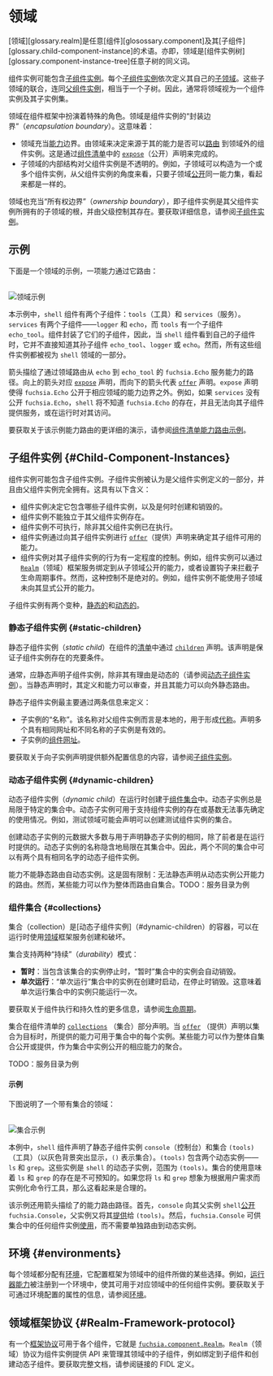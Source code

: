 <!--
# Realms
 -->
# 领域

<!--
A [glossary.realm] is the term for any [glossary.component] and its
[children][glossary.child-component-instance]. In other words, realm is another
word for any sub-tree of the
[component instance tree][glossary.component-instance-tree].
 -->
[领域][glossary.realm]是任意[组件][glosossary.component]及其[子组件][glossary.child-component-instance]的术语。亦即，领域是[组件实例树][glossary.component-instance-tree]任意子树的同义词。

<!--
Component instances may contain [children](#child-component-instances). Each
[child component instance](/glossary#child-component-instance) in turn
defines its own [sub-realm](/glossary#sub-realm). The union of these
sub-realms, along with the
[parent component instance](/glossary#parent-component-instance), is
equivalent to a subtree. Therefore, it is common to conceive of a realm as a
component instance along with its set of children.
 -->
组件实例可能包含[子组件实例](#child-component-instances)。每个[子组件实例](/glossary#child-component-instance)依次定义其自己的[子领域](/glossary#sub-realm)。这些子领域的联合，连同[父组件实例](/glossary#parent-component-instance)，相当于一个子树。因此，通常将领域视为一个组件实例及其子实例集。

<!--
Realms play a special role in the component framework. A realm is an
*encapsulation boundary* for component instances. This means:
 -->
领域在组件框架中扮演着特殊的角色。领域是组件实例的“封装边界”（*encapsulation boundary*）。这意味着：

<!--
-   Realms act as a [capability](/glossary#capability) boundary. It's up to
    the realm to decide whether a capability originating in the realm can be
    [routed](/glossary#capability-routing) to component instances
    outside of the realm. This is accomplished through an [`expose`][expose]
    declaration in a [component manifest][component-manifests].
-   The internal structure of a sub-realm is opaque to the parent component
    instance. For example, the sub-realm could be structured either as one or
    multiple component instances, and from the perspective of the parent
    component instance this looks the same as long as the sub-realm
    [exposes][expose] the same set of capabilities.
 -->
-   领域充当[能力](/glossary#capability)边界。由领域来决定来源于其的能力是否可以[路由](/glossary#capability-routing) 到领域外的组件实例。这是通过[组件清单][component-manifests]中的 [`expose`][expose]（公开）声明来完成的。
-   子领域的内部结构对父组件实例是不透明的。例如，子领域可以构造为一个或多个组件实例，从父组件实例的角度来看，只要子领域[公开][expose]同一能力集，看起来都是一样的。

<!--
A realm also acts as an *ownership boundary*, that is, a child component
instance is the root of a sub-realm that is owned by the parent, who controls
its existence. See [Child component instances](#child-component-instances) for
more information.
 -->
领域也充当“所有权边界”（*ownership boundary*），即子组件实例是其父组件实例所拥有的子领域的根，并由父级控制其存在。要获取详细信息，请参阅[子组件实例](#child-component-instances)。

<!--
## Example
 -->
## 示例

<!--
Here is an example of a realm with a capability routed through it:
 -->
下面是一个领域的示例，一项能力通过它路由：

<!--
<br>![Realm example](images/realm_example.png)<br>
 -->
<br>![领域示例](images/realm_example.png)<br>

<!--
In this example, the `shell` component has two children: `tools` and `services`.
`services` has two children, `logger` and `echo`, while `tools` has one child
`echo_tool`. Components encapsulate their children, so while the `shell`
component sees its own children, it has no direct knowledge of its grandchildren
`echo_tool`, `logger`, or `echo`. Nevertheless, all of these component instances
are considered part of the `shell` realm.
 -->
本示例中，`shell` 组件有两个子组件：`tools`（工具）和 `services`（服务）。`services` 有两个子组件——`logger` 和 `echo`，而 `tools` 有一个子组件 `echo_tool`。组件封装了它们的子组件，因此，当 `shell` 组件看到自己的子组件时，它并不直接知道其孙子组件 `echo_tool`、`logger` 或 `echo`。然而，所有这些组件实例都被视为 `shell` 领域的一部分。

<!--
The arrows illustrate the path of an `fuchsia.Echo` service capability that is
routed through the realm from `echo` to `echo_tool`. The upward arrows
correspond to [`expose`][expose] declarations, while the downward arrows
represent [`offer`][offer] declarations. The `expose` declarations cause
`fuchsia.Echo` to be exposed outside of the capability boundary of the
corresponding realms. For example, if `services` did not expose `fuchsia.Echo`,
`shell` would not be aware that `fuchsia.Echo` exists, and could not offer the
service to its children or access it at runtime.
 -->
箭头描绘了通过领域路由从 `echo` 到 `echo_tool` 的 `fuchsia.Echo` 服务能力的路径。向上的箭头对应 [`expose`][expose] 声明，而向下的箭头代表 [`offer`][offer] 声明。`expose` 声明使得 `fuchsia.Echo` 公开于相应领域的能力边界之外。例如，如果 `services` 没有公开 `fuchsia.Echo`，`shell` 将不知道 `fuchsia.Echo` 的存在，并且无法向其子组件提供服务，或在运行时对其访问。

<!--
For a more detailed walkthrough of capability routing with this example, see the
[component manifest capability routing example][component-manifest-examples].
 -->
要获取关于该示例能力路由的更详细的演示，请参阅[组件清单能力路由示例][component-manifest-examples]。

<!--
## Child component instances {#child-component-instances}
 -->
## 子组件实例 {#Child-Component-Instances}

<!--
Component instances may contain children. Child component instances are
considered part of the parent instance's definition and are wholly owned by the
parent. This has the following implications:
 -->
组件实例可能包含子组件实例。子组件实例被认为是父组件实例定义的一部分，并且由父组件实例完全拥有。这具有以下含义：

<!--
-   A component instance decides what children it contains, and when its
    children are created and destroyed.
-   A component instance cannot exist without its parent.
-   A component instance may not execute unless its parent is executing.
-   A component instance determines the capabilities available to its children
    by making [`offer`][offer] declarations to them.
-   A component instance has some degree of control over the behavior of its
    children. For example, a component instance may bind to capabilities exposed
    from the child's realm through the [`Realm`](#realm-framework-protocol)
    framework service, or set hooks to intercept child lifecycle events. This
    control is not absolute, however. For example, a component instance cannot
    use a capability from a sub-realm that was not explicitly exposed to it.
 -->
-   组件实例决定它包含哪些子组件实例，以及是何时创建和销毁的。
-   组件实例不能独立于其父组件实例存在。
-   组件实例不可执行，除非其父组件实例已在执行。
-   组件实例通过向其子组件实例进行 [`offer`][offer]（提供）声明来确定其子组件可用的能力。
-   组件实例对其子组件实例的行为有一定程度的控制。例如，组件实例可以通过 [`Realm`](#realm-framework-protocol)（领域）框架服务绑定到从子领域公开的能力，或者设置钩子来拦截子生命周期事件。然而，这种控制不是绝对的。例如，组件实例不能使用子领域未向其显式公开的能力。

<!--
There are two varieties of child component instances, [static](#static-children)
and [dynamic](#dynamic-children).
 -->
子组件实例有两个变种，[静态的](#static-children)和[动态的](#dynamic-children)。

<!--
### Static children {#static-children}
 -->
### 静态子组件实例 {#static-children}

<!--
A *static child* is a component instance that was statically declared in the
component's [manifest][component-manifests] by a [`children`][children]
declaration. This declaration is necessary and sufficient to establish the child
component instance's existence.
 -->
静态子组件实例（*static child*）在组件的[清单][component-manifests]中通过 [`children`][children] 声明。该声明是保证子组件实例存在的充要条件。

<!--
Typically, a child should be statically declared unless it has a reason to be
dynamic (see [Dynamic children](#dynamic-children)). When a child is statically
declared, its definition and capabilities can be audited and capabilities can be
statically routed from it.
 -->
通常，应静态声明子组件实例，除非其有理由是动态的（请参阅[动态子组件实例](#dynamic-children)）。当静态声明时，其定义和能力可以审查，并且其能力可以向外静态路由。

<!--
A static child is defined, foremost, by two pieces of information:
 -->
静态子组件实例最主要通过两条信息来定义：

<!--
-   The child instance's *name*. The name is local to the parent component
    instance, and is used to form [monikers][monikers]. It is valid to declare
    multiple children with the same URL and different names.
-   The child instance's [component URL][component-urls].
 -->
-   子实例的“名称”。该名称对父组件实例而言是本地的，用于形成[代称][monikers]。声明多个具有相同网址和不同名称的子实例是有效的。
-   子实例的[组件网址][component-urls]。

<!--
For information on providing additional configuration information to child
declarations, see [children][children].
 -->
要获取关于向子实例声明提供额外配置信息的内容，请参阅[子组件实例][children]。

<!--
### Dynamic children {#dynamic-children}
 -->
### 动态子组件实例 {#dynamic-children}

<!--
A *dynamic child* is a component instance that was created at runtime in a
[component collection](#collections). A dynamic child is always scoped
to a particular collection. Dynamic children can be used to support use cases
where the existence or cardinality of component instances cannot be determined
in advance. For example, a testing realm might declare a collection in which
test component instances can be created.
 -->
动态子组件实例（*dynamic child*）在运行时创建于[组件集合](#collections)中。动态子实例总是局限于特定的集合中。动态子实例可用于支持组件实例的存在或基数无法事先确定的使用情况。例如，测试领域可能会声明可以创建测试组件实例的集合。

<!--
Most of the metadata to create a dynamic child is identical to that used to
declare a static instance, except that it's provided at runtime. The name of a
dynamic child is implicitly scoped to its collection; thus it is possible to
have two dynamic children in two different collections with the same name.
 -->
创建动态子实例的元数据大多数与用于声明静态子实例的相同，除了前者是在运行时提供的。动态子实例的名称隐含地局限在其集合中。因此，两个不同的集合中可以有两个具有相同名字的动态子组件实例。

<!--
Capabilities cannot be statically routed from dynamic instances. This is an
inherent restriction: there's no way to statically declare a route from a
capability exposed by a dynamic instance. However, certain capabilities can be
routed from the collection as a whole. TODO: service directories as an example
 -->
能力不能静态路由自动态实例。这是固有限制：无法静态声明从动态实例公开能力的路由。然而，某些能力可以作为整体而路由自集合。TODO：服务目录为例

<!--
### Component collections {#collections}
 -->
### 组件集合 {#collections}

<!--
A *collection* is a container for [dynamic children](#dynamic-children) that
may be created and destroyed at runtime using the
[Realm](#realm-framework-protocol) framework service.
 -->
集合（collection）是[动态子组件实例]（#dynamic-children）的容器，可以在运行时使用[领域](#realm-framework-protocol)框架服务创建和破坏。

<!--
Collections support two modes of *durability*:
 -->
集合支持两种“持续”（*durability*）模式：

<!--
-   *Transient*: The instances in a *transient* collection are automatically
    destroyed when the instance containing the collection is stopped.
-   *Single Run*: The instances in a *single run* collection are started when
    they are created, and destroyed when they are stopped. This means that the
    instances in a single run collection can only be run once.
 -->
-   **暂时**：当包含该集合的实例停止时，“暂时”集合中的实例会自动销毁。
-   **单次运行**：“单次运行”集合中的实例在创建时启动，在停止时销毁。这意味着单次运行集合中的实例只能运行一次。

<!--
For more information about component execution and persistence, see
[lifecycle][lifecycle].
 -->
要获取关于组件执行和持久性的更多信息，请参阅[生命周期][lifecycle]。

<!--
Collections are declared in the [`collections`][collections] section of a
component manifest. When an [`offer`][offer] declaration targets a collection,
the offered capability is made available to every instance in the collection.
Some capabilities can be exposed or offered from the collection as a whole, as
an aggregation over the corresponding capabilities exposed by the instances in
the collection.
 -->
集合在组件清单的 [`collections`][collections] （集合）部分声明。当 [`offer`][offer] （提供）声明以集合为目标时，所提供的能力可用于集合中的每个实例。某些能力可以作为整体自集合公开或提供，作为集合中实例公开的相应能力的聚合。

<!--
TODO: service directories as an example
 -->
TODO：服务目录为例

<!--
#### Example
 -->
#### 示例

<!--
The following diagram illustrates a realm with a collection:
 -->
下图说明了一个带有集合的领域：

<!--
<br>![Collection example](images/collection_example.png)<br>
 -->
<br>![集合示例](images/collection_example.png)<br>

<!--
In this example, the `shell` component declares a static child `console` and a
collection `(tools)`, highlighted by the grey background (the `()` notation
denotes a collection). `(tools)` contains two dynamic instances, `ls` and
`grep`. These instances are dynamic children of `shell`, scoped to `(tools)`.
The use of a collection implies that the existence of `ls` and `grep` is not
known in advance. This is plausible if you imagine that `ls` and `grep` are
command-line tools that are instantiated on demand as the user requests them.
 -->
本例中，`shell` 组件声明了静态子组件实例 `console`（控制台）和集合 `(tools)`（工具）（以灰色背景突出显示，`()` 表示集合）。`(tools)` 包含两个动态实例——`ls` 和 `grep`。这些实例是 `shell` 的动态子实例，范围为 `(tools)`。集合的使用意味着 `ls` 和 `grep` 的存在是不可预知的。如果您将 `ls` 和 `grep` 想象为根据用户需求而实例化命令行工具，那么这看起来是合理的。

<!--
The example also illustrates a capability routing path with the arrows. First,
`console` [exposes][expose] `fuchsia.Console` to its parent `shell`, which
[offers][offer] it to `(tools)`. `fuchsia.Console` then becomes available for
any component instance in the collection to [use][use] -- it does not need to be
routed to the dynamic instances independently.
 -->
该示例还用箭头描绘了的能力路由路径。首先，`console` 向其父实例 `shell`[公开][expose] `fuchsia.Console`，父实例又将其[提供][offer]给 `(tools)`。然后，`fuchsia.Console` 可供集合中的任何组件实例[使用][use]，而不需要单独路由到动态实例。

<!--
## Environments {#environments}
 -->
## 环境 {#environments}

<!--
Every realm is assigned an [environment][environments], which configures certain
choices the framework makes for components in a realm. For example,
[runner capabilities][runners] are registered to an environment, which makes
them available to any component instance in the realm. Read
[Environments][environments] for information on what properties are configurable
through the environment.
 -->
每个领域都分配有[环境][environments]，它配置框架为领域中的组件所做的某些选择。例如，[运行器能力][runners]被注册到一个环境中，使其可用于对应领域中的任何组件实例。要获取关于可通过环境配置的属性的信息，请参阅[环境][environments]。

<!--
## The Realm framework protocol {#realm-framework-protocol}
 -->
## 领域框架协议 {#Realm-Framework-protocol}

<!--
There is a [framework protocol][framework-protocols] available to every
component, [`fuchsia.component.Realm`][realm.fidl]. The `Realm` protocol provides
APIs for a component instance to manage the children in its realm, such as
binding to children and creating dynamic children. See the linked FIDL
definitions for full documentation.
 -->
有一个[框架协议][framework-protocols]可用于各个组件，它就是 [`fuchsia.component.Realm`][realm.fidl]。`Realm`（领域）协议为组件实例提供 API 来管理其领域中的子组件，例如绑定到子组件和创建动态子组件。要获取完整文档，请参阅链接的 FIDL 定义。

[glossary.storage capability]: /glossary/README.md#storage-capability
[children]: https://fuchsia.dev/reference/cml#children
[collections]: https://fuchsia.dev/reference/cml#collections
[component-manifest-examples]: ./component_manifests.md#examples
[component-manifests]: ./component_manifests.md
[component-urls]: /concepts/components/v2/identifiers.md#component-urls
[environments]: ./environments.md
[expose]: https://fuchsia.dev/reference/cml#expose
[offer]: https://fuchsia.dev/reference/cml#offer
[framework-protocols]: ./capabilities/protocol.md#framework
[monikers]: ./identifiers.md#monikers
[realm.fidl]: https://fuchsia.dev/reference/fidl/fuchsia.component#Realm
[runners]: ./capabilities/runners.md
[topology-instance-tree]: ./topology.md#component-instance-tree
[use]: https://fuchsia.dev/reference/cml#use
[lifecycle]: /concepts/components/v2/lifecycle.md
